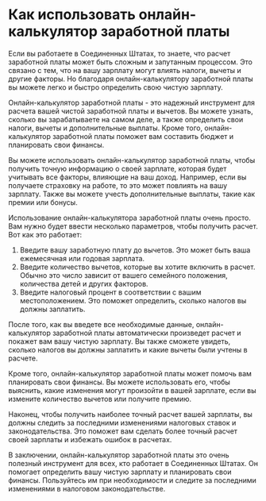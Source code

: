Как использовать онлайн-калькулятор заработной платы
====================================================

Если вы работаете в Соединенных Штатах, то знаете, что расчет заработной платы может быть сложным и запутанным процессом. Это связано с тем, что на вашу зарплату могут влиять налоги, вычеты и другие факторы. Но благодаря онлайн-калькулятору заработной платы вы можете легко и быстро определить свою чистую зарплату.

Онлайн-калькулятор заработной платы - это надежный инструмент для расчета вашей чистой заработной платы и вычетов. Вы можете узнать, сколько вы зарабатываете на самом деле, а также определить свои налоги, вычеты и дополнительные выплаты. Кроме того, онлайн-калькулятор заработной платы поможет вам составить бюджет и планировать свои финансы.

Вы можете использовать онлайн-калькулятор заработной платы, чтобы получить точную информацию о своей зарплате, которая будет учитывать все факторы, влияющие на ваш доход. Например, если вы получаете страховку на работе, то это может повлиять на вашу зарплату. Также вы можете учесть дополнительные выплаты, такие как премии или бонусы.

Использование онлайн-калькулятора заработной платы очень просто. Вам нужно будет ввести несколько параметров, чтобы получить расчет. Вот как это работает:

1. Введите вашу заработную плату до вычетов. Это может быть ваша ежемесячная или годовая зарплата.
2. Введите количество вычетов, которые вы хотите включить в расчет. Обычно это число зависит от вашего семейного положения, количества детей и других факторов.
3. Введите налоговый процент в соответствии с вашим местоположением. Это поможет определить, сколько налогов вы должны заплатить.

После того, как вы введете все необходимые данные, онлайн-калькулятор заработной платы автоматически произведет расчет и покажет вам вашу чистую зарплату. Вы также сможете увидеть, сколько налогов вы должны заплатить и какие вычеты были учтены в расчете.

Кроме того, онлайн-калькулятор заработной платы может помочь вам планировать свои финансы. Вы можете использовать его, чтобы выяснить, какие изменения могут произойти в вашей зарплате, если вы измените количество вычетов или получите премию.

Наконец, чтобы получить наиболее точный расчет вашей зарплаты, вы должны следить за последними изменениями налоговых ставок и законодательства. Это поможет вам сделать более точный расчет своей зарплаты и избежать ошибок в расчетах.

В заключении, онлайн-калькулятор заработной платы это очень полезный инструмент для всех, кто работает в Соединенных Штатах. Он помогает определить вашу чистую зарплату и планировать свои финансы. Пользуйтесь им при необходимости и следите за последними изменениями в налоговом законодательстве.